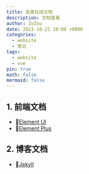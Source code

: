 ```yaml
---
title: 各类在线文档
description: 文档查看
author: ZoZou
date: 2023-10-22 10:08 +0800
categories:
  - website
  - 笔记
tags:
  - website
  - vue
pin: true
math: false
mermaid: false
---
```

## 1. 前端文档
- 🚅[Element UI](https://element.eleme.cn/#/zh-CN/component/) 
- 🚄[Element Plus](https://element-plus.org/zh-CN/component/overview.html)

## 2. 博客文档
- 🧪[Jekyll](https://jekyllcn.com/docs/home/)

